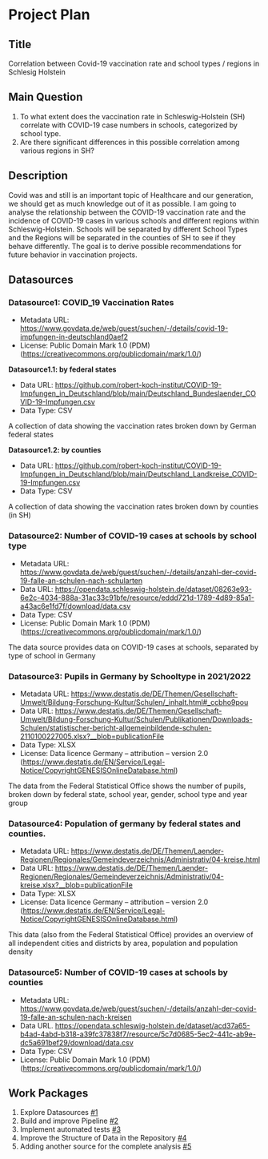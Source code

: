 # Project Plan

## Title
Correlation between Covid-19 vaccination rate and school types / regions in Schlesig Holstein

## Main Question

1. To what extent does the vaccination rate in Schleswig-Holstein (SH) correlate with COVID-19 case numbers in schools, categorized by school type.
2. Are there significant differences in this possible correlation among various regions in SH?

## Description

Covid was and still is an important topic of Healthcare and our generation, we should get as much knowledge out of it as possible. I am going to analyse the relationship between the COVID-19 vaccination rate and the incidence of COVID-19 cases in various schools and different regions within Schleswig-Holstein. Schools will be separated by different School Types and the Regions will be separated in the counties of SH to see if they behave differently. The goal is to derive possible recommendations for future behavior in vaccination projects.

## Datasources

### Datasource1: COVID_19 Vaccination Rates 
* Metadata URL: https://www.govdata.de/web/guest/suchen/-/details/covid-19-impfungen-in-deutschland0aef2
* License: Public Domain Mark 1.0 (PDM) (https://creativecommons.org/publicdomain/mark/1.0/)

**Datasource1.1: by federal states**
* Data URL: https://github.com/robert-koch-institut/COVID-19-Impfungen_in_Deutschland/blob/main/Deutschland_Bundeslaender_COVID-19-Impfungen.csv
* Data Type: CSV
 
A collection of data showing the vaccination rates broken down by German federal states


**Datasource1.2: by counties**
* Data URL: https://github.com/robert-koch-institut/COVID-19-Impfungen_in_Deutschland/blob/main/Deutschland_Landkreise_COVID-19-Impfungen.csv
* Data Type: CSV

A collection of data showing the vaccination rates broken down by counties (in SH)


### Datasource2: Number of COVID-19 cases at schools by school type
* Metadata URL: https://www.govdata.de/web/guest/suchen/-/details/anzahl-der-covid-19-falle-an-schulen-nach-schularten
* Data URL: https://opendata.schleswig-holstein.de/dataset/08263e93-6e2c-4034-888a-31ac33c91bfe/resource/eddd721d-1789-4d89-85a1-a43ac6e1fd7f/download/data.csv 
* Data Type: CSV
* License: Public Domain Mark 1.0 (PDM) (https://creativecommons.org/publicdomain/mark/1.0/)

The data source provides data on COVID-19 cases at schools, separated by type of school in Germany


### Datasource3: Pupils in Germany by Schooltype in 2021/2022
* Metadata URL: https://www.destatis.de/DE/Themen/Gesellschaft-Umwelt/Bildung-Forschung-Kultur/Schulen/_inhalt.html#_ccbho9pou
* Data URL: https://www.destatis.de/DE/Themen/Gesellschaft-Umwelt/Bildung-Forschung-Kultur/Schulen/Publikationen/Downloads-Schulen/statistischer-bericht-allgemeinbildende-schulen-2110100227005.xlsx?__blob=publicationFile
* Data Type: XLSX
* License: Data licence Germany – attribution – version 2.0 (https://www.destatis.de/EN/Service/Legal-Notice/CopyrightGENESISOnlineDatabase.html)

The data from the Federal Statistical Office shows the number of pupils, broken down by federal state, school year, gender, school type and year group


### Datasource4: Population of germany by federal states and counties.
* Metadata URL: https://www.destatis.de/DE/Themen/Laender-Regionen/Regionales/Gemeindeverzeichnis/Administrativ/04-kreise.html
* Data URL: https://www.destatis.de/DE/Themen/Laender-Regionen/Regionales/Gemeindeverzeichnis/Administrativ/04-kreise.xlsx?__blob=publicationFile
* Data Type: XLSX
* License: Data licence Germany – attribution – version 2.0 (https://www.destatis.de/EN/Service/Legal-Notice/CopyrightGENESISOnlineDatabase.html)

This data (also from the Federal Statistical Office) provides an overview of all independent cities and districts by area, population and population density

### Datasource5: Number of COVID-19 cases at schools by counties
* Metadata URL: https://www.govdata.de/web/guest/suchen/-/details/anzahl-der-covid-19-falle-an-schulen-nach-kreisen
* Data URL. https://opendata.schleswig-holstein.de/dataset/acd37a65-b4ad-4abd-b318-a39fc37838f7/resource/5c7d0685-5ec2-441c-ab9e-dc5a691bef29/download/data.csv
* Data Type: CSV
* License: Public Domain Mark 1.0 (PDM) (https://creativecommons.org/publicdomain/mark/1.0/)


## Work Packages

1. Explore Datasources [#1][i1]
2. Build and improve Pipeline [#2][i2]
3. Implement automated tests [#3][i3]
4. Improve the Structure of Data in the Repository [#4][i4]
5. Adding another source for the complete analysis [#5][i5]

[i1]: https://github.com/JanBaumgart/Jan_MADE/issues/1
[i2]: https://github.com/JanBaumgart/Jan_MADE/issues/2
[i3]: https://github.com/JanBaumgart/Jan_MADE/issues/3
[i4]: https://github.com/JanBaumgart/Jan_MADE/issues/4
[i5]: https://github.com/JanBaumgart/Jan_MADE/issues/5
